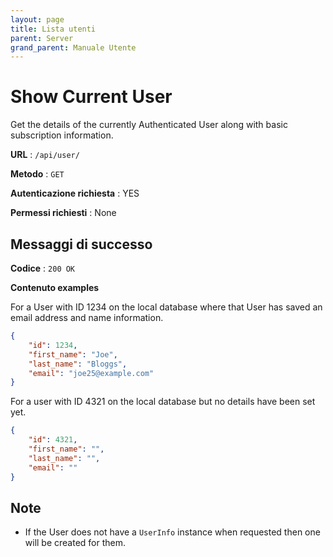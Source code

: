 ```yaml
---
layout: page
title: Lista utenti
parent: Server
grand_parent: Manuale Utente
---
```

# Show Current User

Get the details of the currently Authenticated User along with basic
subscription information.

**URL** : `/api/user/`

**Metodo** : `GET`

**Autenticazione richiesta** : YES

**Permessi richiesti** : None

## Messaggi di successo

**Codice** : `200 OK`

**Contenuto examples**

For a User with ID 1234 on the local database where that User has saved an
email address and name information.

```json
{
    "id": 1234,
    "first_name": "Joe",
    "last_name": "Bloggs",
    "email": "joe25@example.com"
}
```

For a user with ID 4321 on the local database but no details have been set yet.

```json
{
    "id": 4321,
    "first_name": "",
    "last_name": "",
    "email": ""
}
```

## Note

* If the User does not have a `UserInfo` instance when requested then one will
  be created for them.

